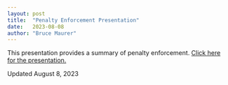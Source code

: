 ```yaml
---
layout: post
title:  "Penalty Enforcement Presentation"
date:   2023-08-08
author: "Bruce Maurer"
---
```


This presentation provides a summary of penalty enforcement. [Click here for the presentation.](https://storage.googleapis.com/ohsaa-websites/rules/2023%20Penalty%20Enforcement%20PPT.ppt)

Updated August 8, 2023
